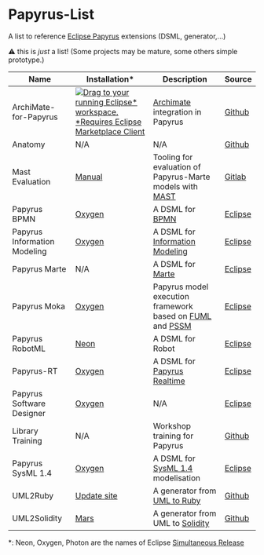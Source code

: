 # Papyrus-List
A list to reference  [Eclipse Papyrus](https://www.eclipse.org/papyrus/) extensions (DSML, generator,...)

:warning: this is *just* a list! (Some projects may be mature, some others simple prototype.)


|Name|Installation*|Description|Source|
|----|-------------|-----------|-------|
|ArchiMate-for-Papyrus|[![Drag to your running Eclipse* workspace. *Requires Eclipse Marketplace Client](https://marketplace.eclipse.org/sites/all/themes/solstice/public/images/marketplace/btn-install.png)](http://marketplace.eclipse.org/marketplace-client-intro?mpc_install=3288661 "Drag to your running Eclipse* workspace. *Requires Eclipse Marketplace Client")| [Archimate](http://pubs.opengroup.org/architecture/archimate2-doc/) integration in Papyrus|[Github](https://github.com/Adocus/ArchiMate-for-Papyrus)|
|Anatomy|N/A|N/A|[Github](https://github.com/patnan/papyrus_anatomy)|
|Mast Evaluation|[Manual](https://mast.unican.es/umlmast/marte2mast/)|Tooling for evaluation of Papyrus-Marte models with [MAST](https://mast.unican.es/)|[Gitlab](https://gitlab.com/mkroehnert/Marte2Masty)|
|Papyrus BPMN|[Oxygen](http://download.eclipse.org/modeling/mdt/papyrus/components/bpmn/oxygen/)|A DSML for [BPMN](http://www.omg.org/spec/BPMN/2.0/About-BPMN/)|[Eclipse](https://git.eclipse.org/c/papyrus/org.eclipse.papyrus-bpmn.git/)|
|Papyrus Information Modeling|[Oxygen](http://download.eclipse.org/modeling/mdt/papyrus/components/information.modeling/updates/oxygen/0.8.0M1/)|A DSML for [Information Modeling](https://wiki.eclipse.org/Papyrus_for_Information_Modeling)|[Eclipse](https://git.eclipse.org/c/papyrus/org.eclipse.papyrus-informationmodeling.git/)|
|Papyrus Marte|N/A|A DSML for [Marte](http://www.omg.org/spec/MARTE/About-MARTE/)|[Eclipse](https://git.eclipse.org/c/papyrus/org.eclipse.papyrus-marte.git/)|
|Papyrus Moka|[Oxygen](http://download.eclipse.org/modeling/mdt/papyrus/components/moka/oxygen/)|Papyrus model execution framework based on [FUML](http://www.omg.org/spec/FUML/About-FUML/) and [PSSM](http://www.omg.org/spec/PSSM/About-PSSM/) |[Eclipse](https://git.eclipse.org/c/papyrus/org.eclipse.papyrus-moka.git/)|
|Papyrus RobotML|[Neon](http://download.eclipse.org/modeling/mdt/papyrus/components/robotml/1.2.0_papyrus-robotml-neon_66/)|A DSML for Robot|[Eclipse](https://git.eclipse.org/c/papyrus/org.eclipse.papyrus-robotml.git/)|
|Papyrus-RT|[Oxygen](http://download.eclipse.org/papyrus-rt/updates/releases/oxygen/)|A DSML for [Papyrus Realtime](https://www.eclipse.org/papyrus-rt/) |[Eclipse](https://git.eclipse.org/c/papyrus-rt/org.eclipse.papyrus-rt.git/)|
|Papyrus Software Designer|[Oxygen](http://download.eclipse.org/modeling/mdt/papyrus/components/designer/oxygen/)|N/A |[Eclipse](https://git.eclipse.org/c/papyrus/org.eclipse.papyrus-designer.git/)|
|Library Training|N/A|Workshop training for Papyrus|[Github](https://github.com/bmaggi/library-training)|
|Papyrus SysML 1.4|[Oxygen](http://download.eclipse.org/modeling/mdt/papyrus/components/sysml14/oxygen/)|A DSML for [SysML 1.4](http://www.omg.org/spec/SysML/1.4/About-SysML/) modelisation|[Eclipse](https://git.eclipse.org/c/papyrus/org.eclipse.papyrus-sysml.git)|
|UML2Ruby|[Update site](http://lizzard.freeshell.net/UML2Ruby/)|A generator from [UML to Ruby](http://uiuc-cs428.github.io/uml2ruby/)|[Github](https://github.com/uiuc-cs428/uml2ruby)|
|UML2Solidity|[Mars](http://urszeidler.github.io/uml2solidity/uml2solidity-updatesite)|A generator from UML to [Solidity](https://solidity.readthedocs.io/en/develop/)|[Github](https://github.com/UrsZeidler/uml2solidity)|


*: Neon, Oxygen, Photon are the names of Eclipse [Simultaneous Release](https://wiki.eclipse.org/Simultaneous_Release)


